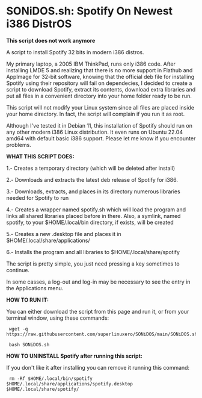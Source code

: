# SONiDOS.sh: Spotify On Newest i386 DistrOS

**This script does not work anymore**

A script to install Spotify 32 bits in modern i386 distros.

My primary laptop, a 2005 IBM ThinkPad, runs only i386 code. After installing LMDE 5 and realizing that there is no more support in Flathub and AppImage for 32-bit software, knowing that the official deb file for installing Spotify using their repository will fail on dependecies, I decided to create a script to download Spotify, extract its contents, download extra libraries and put all files in a convenient directory into your home folder ready to be run.

This script will not modify your Linux system since all files are placed inside your home directory. In fact, the script will complain if you run it as root.

Although I've tested it in Debian 11, this installation of Spotify should run on any other modern i386 Linux distribution. It even runs on Ubuntu 22.04 amd64 with default basic i386 support. Please let me know if you encounter problems.


 **WHAT THIS SCRIPT DOES:**
 
 1.- Creates a temporary directory (which will be deleted after install)
 
 2.- Downloads and extracts the latest deb release of Spotify for i386.
 
 3.- Downloads, extracts, and places in its directory numerous libraries
     needed for Spotify to run
 
 4.- Creates a wrapper named spotify.sh which will load the program and links
     all shared libraries placed before in there. Also, a symlink, named spotify,
     to your $HOME/.local/bin directory, if exists, will be created
 
 5.- Creates a new .desktop file and places it in $HOME/.local/share/applications/
 
 6.- Installs the program and all libraries to $HOME/.local/share/spotify

 The script is pretty simple, you just need pressing a key sometimes to continue.

 In some casses, a log-out and log-in may be necessary to see the entry in
 the Applications menu.
 
 **HOW TO RUN IT:**
 
 You can either download the script from this page and run it, or from your terminal window, using these commands:
 
     wget -q https://raw.githubusercontent.com/superlinuxero/SONiDOS/main/SONiDOS.sh
 
     bash SONiDOS.sh
 
 **HOW TO UNINSTALL Spotify after running this script:**
 
 If you don't like it after installing you can remove it running this command:
 
     rm -Rf $HOME/.local/bin/spotify $HOME/.local/share/applications/spotify.desktop $HOME/.local/share/spotify/
